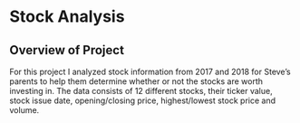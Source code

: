 # Stock Analysis

## Overview of Project
For this project I analyzed stock information from 2017 and 2018 for Steve’s parents to help them determine whether or not the stocks are worth investing in. The data consists of 12 different stocks, their ticker value, stock issue date, opening/closing price, highest/lowest stock price and volume.  


